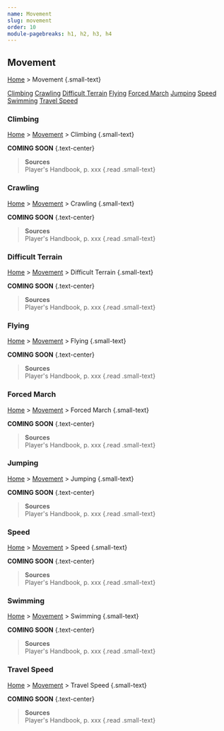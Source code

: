 ```yaml
---
name: Movement
slug: movement
order: 10
module-pagebreaks: h1, h2, h3, h4
---
```

## Movement
[Home](home) > Movement {.small-text}

<div id="menu-container">
    <a href="link">Climbing</a>
    <a href="link">Crawling</a>
    <a href="link">Difficult Terrain</a>
    <a href="link">Flying</a>
    <a href="link">Forced March</a>
    <a href="link">Jumping</a>
    <a href="link">Speed</a>
    <a href="link">Swimming</a>
    <a href="link">Travel Speed</a>
</div>



### Climbing
[Home](home) > [Movement](expenses) > Climbing {.small-text}

**COMING SOON** {.text-center}

> **Sources** <br/>
> Player's Handbook, p. xxx
{.read .small-text}



### Crawling
[Home](home) > [Movement](expenses) > Crawling {.small-text}

**COMING SOON** {.text-center}

> **Sources** <br/>
> Player's Handbook, p. xxx
{.read .small-text}



### Difficult Terrain
[Home](home) > [Movement](expenses) > Difficult Terrain {.small-text}

**COMING SOON** {.text-center}

> **Sources** <br/>
> Player's Handbook, p. xxx
{.read .small-text}



### Flying
[Home](home) > [Movement](expenses) > Flying {.small-text}

**COMING SOON** {.text-center}

> **Sources** <br/>
> Player's Handbook, p. xxx
{.read .small-text}



### Forced March
[Home](home) > [Movement](expenses) > Forced March {.small-text}

**COMING SOON** {.text-center}

> **Sources** <br/>
> Player's Handbook, p. xxx
{.read .small-text}



### Jumping
[Home](home) > [Movement](expenses) > Jumping {.small-text}

**COMING SOON** {.text-center}

> **Sources** <br/>
> Player's Handbook, p. xxx
{.read .small-text}



### Speed
[Home](home) > [Movement](expenses) > Speed {.small-text}

**COMING SOON** {.text-center}

> **Sources** <br/>
> Player's Handbook, p. xxx
{.read .small-text}



### Swimming
[Home](home) > [Movement](expenses) > Swimming {.small-text}

**COMING SOON** {.text-center}

> **Sources** <br/>
> Player's Handbook, p. xxx
{.read .small-text}



### Travel Speed
[Home](home) > [Movement](expenses) > Travel Speed {.small-text}

**COMING SOON** {.text-center}

> **Sources** <br/>
> Player's Handbook, p. xxx
{.read .small-text}

